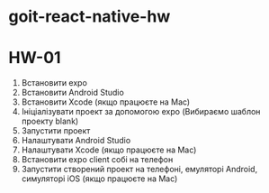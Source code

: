 # goit-react-native-hw

# HW-01

1. Встановити expo
2. Встановити Android Studio
3. Встановити Xcode (якщо працюєте на Mac)
4. Ініціалізувати проект за допомогою expo (Вибираємо шаблон проекту blank)
5. Запустити проект
6. Налаштувати Android Studio
7. Налаштувати Xcode (якщо працюєте на Mac)
8. Встановити expo client собі на телефон
9. Запустити створений проект на телефоні, емуляторі Android, симуляторі iOS (якщо працюєте на Mac)
